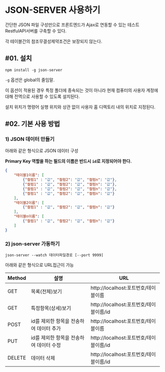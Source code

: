 # JSON-SERVER 사용하기 

간단한 JSON 파일 구성만으로 프론트엔드가 Ajax로 연동할 수 있는 테스트 RestfulAPI서버를 구축할 수 있다.

각 테이블간의 참조무결성제약조건은 보장되지 않는다.

## #01. 설치

```shell
npm install -g json-server
```

`-g` 옵션은 global의 줄임말.

이 옵션이 적용된 경우 특정 폴더에 종속되는 것이 아니라 현재 컴퓨터의 사용자 계정에 대해 전역으로 사용할 수 있도록 설치된다.

설치 위치가 명령어 실행 위치와 상관 없이 사용자 홈 디렉토리 내의 위치로 지정된다.

## #02. 기본 사용 방법

### 1) JSON 데이터 만들기 

아래와 같은 형식으로 JSON 데이터 구성

**Primary Key 역할을 하는 필드의 이름은 반드시 `id`로 지정되어야 한다.**

```json
{
    "테이블1이름": [
        {"컬럼1" : "값", "컬럼2": "값", "컬럼n": "값"},
        {"컬럼1" : "값", "컬럼2": "값", "컬럼n": "값"},
        {"컬럼1" : "값", "컬럼2": "값", "컬럼n": "값"},
        {"컬럼1" : "값", "컬럼2": "값", "컬럼n": "값"}
    ],
    "테이블2이름": [
        {"컬럼1" : "값", "컬럼2": "값", "컬럼n": "값"}
    ],
    "테이블n이름": [
        {"컬럼1" : "값", "컬럼2": "값", "컬럼n": "값"}
    ]
}
```

### 2) json-server 가동하기

```shell
json-server --watch 데이터파일경로 [--port 9999]
```

아래와 같은 형식으로 URL접근이 가능

| Method | 설명 | URL |
|--|--|--|
| GET | 목록(전체)보기 | http://localhost:포트번호/테이블이름  |
| GET | 특정항목(상세)보기 | http://localhost:포트번호/테이블이름/id |
| POST | id를 제외한 항목을 전송하여 데이터 추가 | http://localhost:포트번호/테이블이름 |
| PUT | id를 제외한 항목을 전송하여 데이터 수정 | http://localhost:포트번호/테이블이름/id |
| DELETE | 데이터 삭제 | http://localhost:포트번호/테이블이름/id |
